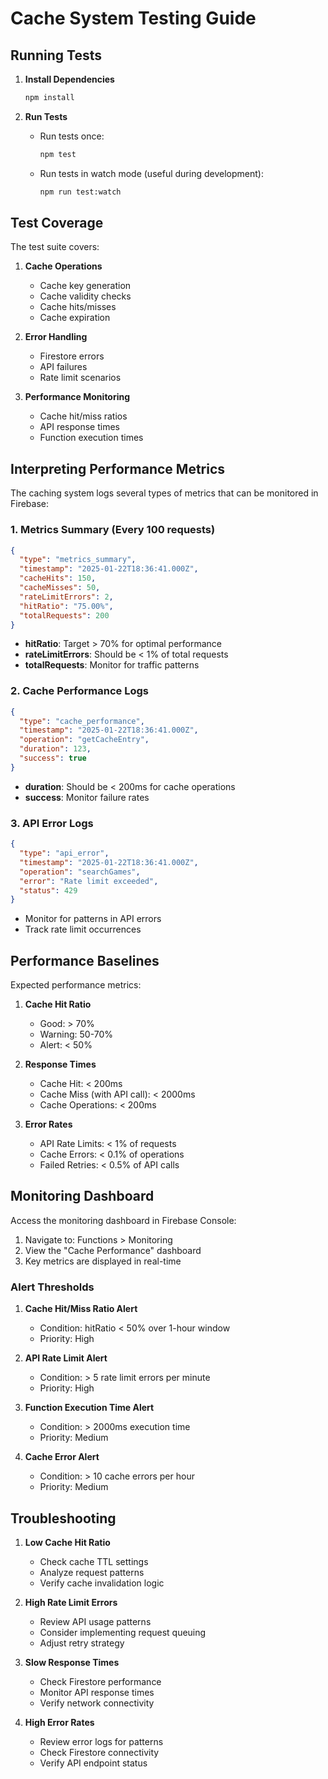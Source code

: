 # Cache System Testing Guide

## Running Tests

1. **Install Dependencies**
   ```bash
   npm install
   ```

2. **Run Tests**
   - Run tests once:
     ```bash
     npm test
     ```
   - Run tests in watch mode (useful during development):
     ```bash
     npm run test:watch
     ```

## Test Coverage

The test suite covers:

1. **Cache Operations**
   - Cache key generation
   - Cache validity checks
   - Cache hits/misses
   - Cache expiration

2. **Error Handling**
   - Firestore errors
   - API failures
   - Rate limit scenarios

3. **Performance Monitoring**
   - Cache hit/miss ratios
   - API response times
   - Function execution times

## Interpreting Performance Metrics

The caching system logs several types of metrics that can be monitored in Firebase:

### 1. Metrics Summary (Every 100 requests)
```json
{
  "type": "metrics_summary",
  "timestamp": "2025-01-22T18:36:41.000Z",
  "cacheHits": 150,
  "cacheMisses": 50,
  "rateLimitErrors": 2,
  "hitRatio": "75.00%",
  "totalRequests": 200
}
```
- **hitRatio**: Target > 70% for optimal performance
- **rateLimitErrors**: Should be < 1% of total requests
- **totalRequests**: Monitor for traffic patterns

### 2. Cache Performance Logs
```json
{
  "type": "cache_performance",
  "timestamp": "2025-01-22T18:36:41.000Z",
  "operation": "getCacheEntry",
  "duration": 123,
  "success": true
}
```
- **duration**: Should be < 200ms for cache operations
- **success**: Monitor failure rates

### 3. API Error Logs
```json
{
  "type": "api_error",
  "timestamp": "2025-01-22T18:36:41.000Z",
  "operation": "searchGames",
  "error": "Rate limit exceeded",
  "status": 429
}
```
- Monitor for patterns in API errors
- Track rate limit occurrences

## Performance Baselines

Expected performance metrics:

1. **Cache Hit Ratio**
   - Good: > 70%
   - Warning: 50-70%
   - Alert: < 50%

2. **Response Times**
   - Cache Hit: < 200ms
   - Cache Miss (with API call): < 2000ms
   - Cache Operations: < 200ms

3. **Error Rates**
   - API Rate Limits: < 1% of requests
   - Cache Errors: < 0.1% of operations
   - Failed Retries: < 0.5% of API calls

## Monitoring Dashboard

Access the monitoring dashboard in Firebase Console:
1. Navigate to: Functions > Monitoring
2. View the "Cache Performance" dashboard
3. Key metrics are displayed in real-time

### Alert Thresholds

1. **Cache Hit/Miss Ratio Alert**
   - Condition: hitRatio < 50% over 1-hour window
   - Priority: High

2. **API Rate Limit Alert**
   - Condition: > 5 rate limit errors per minute
   - Priority: High

3. **Function Execution Time Alert**
   - Condition: > 2000ms execution time
   - Priority: Medium

4. **Cache Error Alert**
   - Condition: > 10 cache errors per hour
   - Priority: Medium

## Troubleshooting

1. **Low Cache Hit Ratio**
   - Check cache TTL settings
   - Analyze request patterns
   - Verify cache invalidation logic

2. **High Rate Limit Errors**
   - Review API usage patterns
   - Consider implementing request queuing
   - Adjust retry strategy

3. **Slow Response Times**
   - Check Firestore performance
   - Monitor API response times
   - Verify network connectivity

4. **High Error Rates**
   - Review error logs for patterns
   - Check Firestore connectivity
   - Verify API endpoint status

